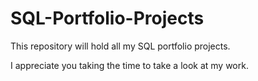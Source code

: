 # SQL-Portfolio-Projects

This repository will hold all my SQL portfolio projects. 

I appreciate you taking the time to take a look at my work.
